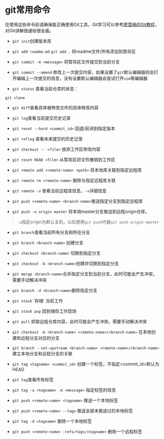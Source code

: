 # git常用命令

在使用这些命令前请确保能正确使用Git工具，Git学习可以参考[廖雪峰的Git教程](https://www.liaoxuefeng.com/wiki/0013739516305929606dd18361248578c67b8067c8c017b000)，对Git讲解很通俗很全面。

+ `git init`创建版本库

+ `git add readme.md` `git add .` 将readme文件/所有添加到暂存区

+ `git commit -m <message>` 将暂存区文件提交到当前分支

+ `git commit --amend` 修改上一次提交内容，如果设置了`git`默认编辑器则会打开编辑上一次提交的信息，没有设置默认编辑器会尝试打开`vim`等编辑器

+ `git status` 查看当前仓库的状态：
```
git clone
```

+ `git diff`查看具体被修改文件的具体修改内容

+ `git log`查看当前提交历史记录

+ `git reset --hard <commit_id>` 回退/前进到指定版本

+ `git reflog` 查看未来提交的历史记录

+ `git checkout -- <file>` 放弃工作区修改内容

+ `git reset HEAD <file>` 从暂存区将文件撤销到工作区

+ `git remote add <remote-name> <path>` 将本地库关联到指定远程库

+ `git remote rm <remote-name>` 删除与指定远程库关联

+ `git remote -v` 查看当前远程库信息，`-v`详细信息

+ `git push <remote-name> <branch-name>`推送指定分支到指定远程库

+ `git push -u origin master` 将本地master分支推送到远程origin仓库，
>`-u`指定origin为默认主机，以后使用`git push`代替`git push origin master`

+ `git branch`查看当前所有分支和所在分支

+ `git branch <branch-name>` 创建分支

+ `git checkout <branch-name>` 切换到指定分支

+ `git checkout -b <branch-name>`创建并切换到指定分支

+ `git merge <branch-name>`合并指定分支到当前分支，此时可能会产生冲突，需要手动解决冲突

+ `git branch -d <branch-name>`删除指定分支

+ `git stash` '存储' 当前工作

+ `git stash pop` 回到储存工作现场

+ `git pull` 抓取远程仓库内容，此时可能会产生冲突，需要手动解决冲突

+ `git checkout -b <branch-name> <remote-name>/<branch-name>` 在本地创建和远程分支对应的分支

+ `git branch --set-upstream <branch-name> <remote-name>/<branch-name>` 建立本地分支和远程分支的关联

+ `git tag <tagname> <commit_id>` 创建一个标签，不指定<commit_id>默认为HEAD

+ `git tag`查看所有标签

+ `git tag -a <tagname> -m <message>` 指定标签的信息

+ `git push <remote-name> <tagname>` 推送一个本地标签

+ `git push <remote-name> --tags` 推送全部未推送过的本地标签

+ `git tag -d <tagname>` 删除一个本地标签

+ `git push <remote-name> :refs/tags/<tagname>` 删除一个远程标签
